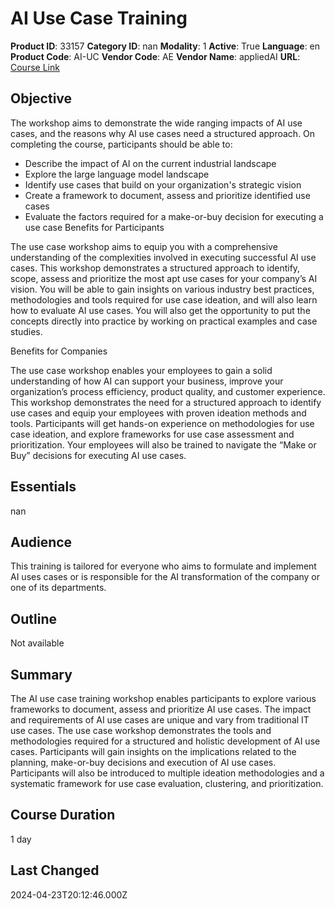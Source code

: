 # AI Use Case Training

**Product ID**: 33157
**Category ID**: nan
**Modality**: 1
**Active**: True
**Language**: en
**Product Code**: AI-UC
**Vendor Code**: AE
**Vendor Name**: appliedAI
**URL**: [Course Link](https://www.fastlaneus.com/course/appliedai-ai-uc)

## Objective
The workshop aims to demonstrate the wide ranging impacts of AI use cases, and the reasons why AI use cases need a structured approach. On completing the course, participants should be able to:


- Describe the impact of AI on the current industrial landscape
- Explore the large language model landscape
- Identify use cases that build on your organization's strategic vision
- Create a framework to document, assess and prioritize identified use cases
- Evaluate the factors required for a make-or-buy decision for executing a use case
Benefits for Participants

The use case workshop aims to equip you with a comprehensive understanding of the complexities involved in executing successful AI use cases. This workshop demonstrates a structured approach to identify, scope, assess and prioritize the most apt use cases for your company’s AI vision. You will be able to gain insights on various industry best practices, methodologies and tools required for use case ideation, and will also learn how to evaluate AI use cases. You will also get the opportunity to put the concepts directly into practice by working on practical examples and case studies.

Benefits for Companies

The use case workshop enables your employees to gain a solid understanding of how AI can support your business, improve your organization’s process efficiency, product quality, and customer experience. This workshop demonstrates the need for a structured approach to identify use cases and equip your employees with proven ideation methods and tools. Participants will get hands-on experience on methodologies for use case ideation, and explore frameworks for use case assessment and prioritization. Your employees will also be trained to navigate the “Make or Buy” decisions for executing AI use cases.

## Essentials
nan

## Audience
This training is tailored for everyone who aims to formulate and implement AI uses cases or is responsible for the AI transformation of the company or one of its departments.

## Outline
Not available

## Summary
The AI use case training workshop enables participants to explore various frameworks to document, assess and prioritize AI use cases. The impact and requirements of AI use cases are unique and vary from traditional IT use cases. The use case workshop demonstrates the tools and methodologies required for a structured and holistic development of AI use cases. Participants will gain insights on the implications related to the planning, make-or-buy decisions and execution of AI use cases. Participants will also be introduced to multiple ideation methodologies and a systematic framework for use case evaluation, clustering, and prioritization.

## Course Duration
1 day

## Last Changed
2024-04-23T20:12:46.000Z
